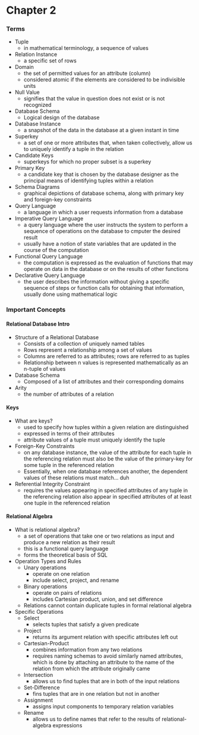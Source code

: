 # Chapter 2


### Terms

- Tuple
  - in mathematical terminology, a sequence of values
- Relation Instance
  - a specific set of rows
- Domain
  - the set of permitted values for an attribute (column)
  - considered atomic if the elements are considered to be indivisible units
- Null Value
  - signifies that the value in question does not exist or is not recognized
- Database Schema
  - Logical design of the database
- Database Instance
  - a snapshot of the data in the database at a given instant in time
- Superkey
  - a set of one or more attributes that, when taken collectively, allow us to uniquely identify a tuple in the relation
- Candidate Keys
  - superkeys for which no proper subset is a superkey
- Primary Key
  - a candidate key that is chosen by the database designer as the principal means of identifying tuples within a relation
- Schema Diagrams
  - graphical depictions of database schema, along with primary key and foreign-key constraints
- Query Language
  - a language in which a user requests information from a database
- Imperative Query Language
  - a query language where the user instructs the system to perform a sequence of operations on the database to cmputer the desired result
  - usually have a notion of state variables that are updated in the course of the computation
- Functional Query Language
  - the computation is expressed as the evaluation of functions that may operate on data in the database or on the results of other functions
- Declarative Query Language
  - the user describes the information without giving a specific sequence of steps or function calls for obtaining that information, usually done using mathematical logic


### Important Concepts

#### Relational Database Intro

- Structure of a Relational Database
  - Consists of a collection of uniquely named tables
  - Rows represent a relationship among a set of values
  - Columns are referred to as attributes; rows are referred to as tuples
  - Relationship between n values is represented mathematically as an n-tuple of values
- Database Schema
  - Composed of a list of attributes and their corresponding domains
- Arity
  - the number of attributes of a relation

#### Keys

- What are keys?
  - used to specify how tuples within a given relation are distinguished
  - expressed in terms of their attributes
  - attribute values of a tuple must uniquely identify the tuple
- Foreign-Key Constraints
  - on any database instance, the value of the attribute for each tuple in the referencing relation must also be the value of the primary-key for some tuple in the referenced relation
  - Essentially, when one database references another, the dependent values of these relations must match... duh
- Referential Integrity Constraint
  - requires the values appearing in specified attributes of any tuple in the referencing relation also appear in specified attributes of at least one tuple in the referenced relation

#### Relational Algebra

- What is relational algebra?
  - a set of operations that take one or two relations as input and produce a new relation as their result
  - this is a functional query language
  - forms the theoretical basis of SQL
- Operation Types and Rules
  - Unary operations
    - operate on one relation
    - include select, project, and rename
  - Binary operations
    - operate on pairs of relations
    - includes Cartesian product, union, and set difference
  - Relations cannot contain duplicate tuples in formal relational algebra
- Specific Operations
  - Select
    - selects tuples that satisfy a given predicate
  - Project
    - returns its argument relation with specific attributes left out
  - Cartesian-Product
    - combines information from any two relations
    - requires naming schemas to avoid similarly named attributes, which is done by attaching an attribute to the name of the relation from which the attribute originally came
  - Intersection
    - allows us to find tuples that are in both of the input relations
  - Set-Difference
    - fins tuples that are in one relation but not in another
  - Assignment
    - assigns input components to temporary relation variables
  - Rename
    - allows us to define names that refer to the results of relational-algebra expressions

